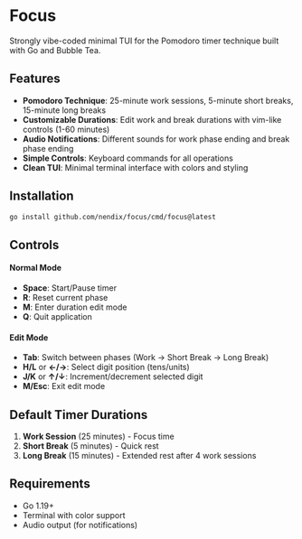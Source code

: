 # Focus

Strongly vibe-coded minimal TUI for the Pomodoro timer technique built with Go and Bubble Tea.

## Features

- **Pomodoro Technique**: 25-minute work sessions, 5-minute short breaks, 15-minute long breaks
- **Customizable Durations**: Edit work and break durations with vim-like controls (1-60 minutes)
- **Audio Notifications**: Different sounds for work phase ending and break phase ending
- **Simple Controls**: Keyboard commands for all operations
- **Clean TUI**: Minimal terminal interface with colors and styling

## Installation
```bash
go install github.com/nendix/focus/cmd/focus@latest
```

## Controls

#### Normal Mode
- **Space**: Start/Pause timer
- **R**: Reset current phase
- **M**: Enter duration edit mode
- **Q**: Quit application

#### Edit Mode
- **Tab**: Switch between phases (Work → Short Break → Long Break)
- **H/L** or **←/→**: Select digit position (tens/units)
- **J/K** or **↑/↓**: Increment/decrement selected digit
- **M/Esc**: Exit edit mode

## Default Timer Durations

1. **Work Session** (25 minutes) - Focus time
2. **Short Break** (5 minutes) - Quick rest  
3. **Long Break** (15 minutes) - Extended rest after 4 work sessions

## Requirements

- Go 1.19+
- Terminal with color support
- Audio output (for notifications)
